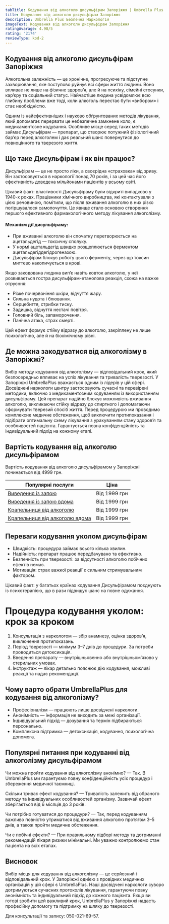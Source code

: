 ```yaml
---
tabTitle: Кодування від алкоголю дисульфірам Запоріжжя | Umbrella Plus | Від 4999 грн
title: Кодування від алкоголю дисульфірам Запоріжжя
description: Umbrella Plus Безпечна Наркологія
imageText: Кодування від алкоголю дисульфірам Запоріжжя
ratingAvarage: 4.98/5
rating: '2174'
reviewType: kod-2
---
```


## Кодування від алкоголю дисульфірам Запоріжжя

Алкогольна залежність — це хронічне, прогресуюче та підступне захворювання, яке поступово руйнує всі сфери життя людини. Воно впливає не лише на фізичне здоров’я, але й на психіку, сімейні стосунки, кар’єру та соціальний статус. Найчастіше людина усвідомлює всю глибину проблеми вже тоді, коли алкоголь перестає бути «вибором» і стає необхідністю.

Одним із найефективніших і науково обґрунтованих методів лікування, який допомагає перервати це небезпечне замкнене коло, є медикаментозне кодування. Особливе місце серед таких методів займає Дисульфірам — препарат, що створює потужний фізіологічний бар’єр перед алкоголем і дає реальний шанс повернутися до повноцінного та тверезого життя.

## Що таке Дисульфірам і як він працює?

Дисульфірам — це не просто ліки, а своєрідна «страховка» від зриву. Він застосовується в наркології понад 70 років, і за цей час його ефективність доведена мільйонами пацієнтів у всьому світі.

Цікавий факт: властивості Дисульфіраму були відкриті випадково у 1940-х роках. Працівники хімічного виробництва, які контактували з цією речовиною, помітили, що після вживання алкоголю в них різко погіршувалося самопочуття. Це явище стало основою створення першого ефективного фармакологічного методу лікування алкоголізму.

#### Механізм дії дисульфіраму:

* При вживанні алкоголю він спочатку перетворюється на ацетальдегід — токсичну сполуку. 
* У нормі ацетальдегід швидко розщеплюється ферментом ацетальдегіддегідрогеназою. 
* Дисульфірам блокує роботу цього ферменту, через що токсин миттєво накопичується в крові. 

Якщо закодована людина вип’є навіть ковток алкоголю, у неї розвивається гостра дисульфірам-етанолова реакція, схожа на важке отруєння:

* Різке почервоніння шкіри, відчуття жару. 
* Сильна нудота і блювання. 
* Серцебиття, стрибки тиску. 
* Задишка, відчуття нестачі повітря. 
* Головний біль, запаморочення. 
* Панічна атака, страх смерті. 

Цей ефект формує стійку відразу до алкоголю, закріплену не лише психологічно, але й на біохімічному рівні.

## Де можна закодуватися від алкоголізму в Запоріжжі?

Вибір методу кодування від алкоголізму — відповідальний крок, який безпосередньо впливає на успіх лікування та тривалість тверезості. У Запоріжжі UmbrellaPlus вважається одним із лідерів у цій сфері. Досвідчені наркологи центру застосовують сучасні та перевірені методики, включно з медикаментозним кодуванням із використанням дисульфіраму. Цей препарат надійно блокує можливість вживання алкоголю, викликаючи стійку відразу до спиртного і допомагаючи сформувати тверезий спосіб життя. Перед процедурою ми проводимо комплексне медичне обстеження, щоб виключити протипоказання і підібрати оптимальну схему лікування з урахуванням стану здоров’я та особливостей пацієнта. Гарантується повна конфіденційність та індивідуальний підхід на кожному етапі.

## Вартість кодування від алкоголю дисульфірамом

Вартість кодування від алкоголю дисульфірамом у Запоріжжі починається від 4999 грн.

| Популярні послуги                                                                                                        | Ціна         |
| ------------------------------------------------------------------------------------------------------------------------ | ------------ |
| [Виведення із запою](https://umbrella-plus.com.ua/uk/zaporozie/vivod-iz-zapoia-zaparoje-ua/)                             | Від 1999 грн |
| [Виведення із запою вдома](https://umbrella-plus.com.ua/uk/zaporozie/vivod-iz-zapoia-na-domy-zaporozhye-ua/)             | Від 1999 грн |
| [Крапельниця від алкоголю](https://umbrella-plus.com.ua/uk/zaporozie/kapelnica_ot_alkogola_zaporozhye-ua/)               | Від 1999 грн |
| [Крапельниця від алкоголю вдома](https://umbrella-plus.com.ua/uk/zaporozie/kapelnica_ot_alkogola_na_domy_zaporozhye-ua/) | Від 1999 грн |

## Переваги кодування уколом дисульфірам

* Швидкість: процедура займає всього кілька хвилин.
* Надійність: препарат працює передбачувано та ефективно.
* Безпечність при тверезості: за відсутності алкоголю побічних ефектів немає.
* Мотивація: страх важкої реакції є сильним стримувальним фактором.

Цікавий факт: у багатьох країнах кодування Дисульфірамом поєднують із психотерапією, що в рази підвищує шанс на повне одужання.

# Процедура кодування уколом: крок за кроком

1. Консультація з наркологом — збір анамнезу, оцінка здоров’я, виключення протипоказань. 
2. Період тверезості — мінімум 3–7 днів до процедури. За потреби проводиться детоксикація. 
3. Введення препарату — внутрішньовенно або внутрішньом’язово у стерильних умовах. 
4. Інструктаж — лікар детально пояснює дію кодування, можливі реакції та надає рекомендації. 

## Чому варто обрати UmbrellaPlus для кодування від алкоголізму?

* Професіоналізм — працюють лише досвідчені наркологи. 
* Анонімність — інформація не виходить за межі організації. 
* Індивідуальний підхід — дозування та термін підбираються персонально. 
* Комплексна підтримка — детоксикація, кодування, психологічна допомога. 

## Популярні питання при кодуванні від алкоголізму дисульфірамом

Чи можна пройти кодування від алкоголізму анонімно?
 — Так. В UmbrellaPlus ми гарантуємо повну конфіденційність усіх процедур і збереження медичної таємниці.

Скільки триває ефект кодування?
 — Тривалість залежить від обраного методу та індивідуальних особливостей організму. Зазвичай ефект зберігається від 6 місяців до 3 років.

Чи потрібно готуватися до процедури?
 — Так, перед кодуванням важливо повністю утриматися від вживання алкоголю протягом 3–5 днів, а також пройти медичне обстеження.

Чи є побічні ефекти?
 — При правильному підборі методу та дотриманні рекомендацій лікаря ризики мінімальні. Ми уважно контролюємо стан пацієнта на всіх етапах.

## Висновок

Вибір місця для кодування від алкоголізму — це серйозний і відповідальний крок.
У Запоріжжі однією з провідних медичних організацій у цій сфері є UmbrellaPlus. Наші досвідчені наркологи суворо дотримуються сучасних протоколів лікування, гарантуючи повну анонімність та індивідуальний підхід до кожного пацієнта. Якщо ви готові зробити цей важливий крок, UmbrellaPlus у Запоріжжі надасть професійну допомогу та підтримку на шляху до тверезості.

Для консультації та запису: 050-021-69-57.
